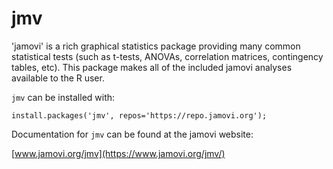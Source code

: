 # jmv

'jamovi' is a rich graphical statistics package providing many
common statistical tests (such as t-tests, ANOVAs, correlation matrices,
contingency tables, etc). This package makes all of the included jamovi
analyses available to the R user.

`jmv` can be installed with:

```
install.packages('jmv', repos='https://repo.jamovi.org');
```

Documentation for `jmv` can be found at the jamovi website:

[www.jamovi.org/jmv](https://www.jamovi.org/jmv/)
